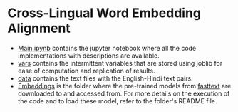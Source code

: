 # Cross-Lingual Word Embedding Alignment

- [Main.ipynb](Main.ipynb) contains the jupyter notebook where all the code implementations with descriptions are available. 
- [vars](/vars/) contains the intermittent variables that are stored using joblib for ease of computation and replication of results.
- [data](/data/) contains the text files with the English-Hindi text pairs.
- [Embeddings](/Embeddings/) is the folder where the pre-trained models from [fasttext](https://fasttext.cc/docs/en/pretrained-vectors.html) are downloaded to and accessed from. For more details on the execution of the code and to load these model, refer to the folder's README file.